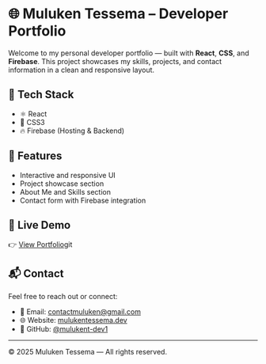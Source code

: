 # 🌐 Muluken Tessema – Developer Portfolio

Welcome to my personal developer portfolio — built with **React**, **CSS**, and **Firebase**. This project showcases my skills, projects, and contact information in a clean and responsive layout.

## 🚀 Tech Stack

- ⚛️ React
- 🎨 CSS3
- 🔥 Firebase (Hosting & Backend)

## 🧩 Features

- Interactive and responsive UI
- Project showcase section
- About Me and Skills section
- Contact form with Firebase integration


## 🔗 Live Demo

👉 [View Portfolio](https://mulukentessema.netlify.app/)git

## 📬 Contact

Feel free to reach out or connect:

- 📧 Email: contactmuluken@gmail.com  
- 🌐 Website: [mulukentessema.dev](https://mulukentessema.netlify.app/)
- 🐙 GitHub: [@mulukent-dev1](https://github.com/mulukent-dev1)

---

© 2025 Muluken Tessema — All rights reserved.
